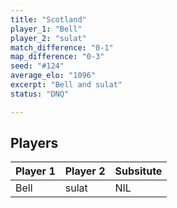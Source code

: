 ```yaml
---
title: "Scotland"
player_1: "Bell"
player_2: "sulat"
match_difference: "0-1"
map_difference: "0-3"
seed: "#124"
average_elo: "1096"
excerpt: "Bell and sulat"
status: "DNQ"

---
```

## Players

| Player 1 | Player 2 | Subsitute |
| -- | -- | -- |
| Bell | sulat | NIL |
